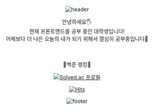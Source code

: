 <div align=center>
  
  ![header](https://capsule-render.vercel.app/api?type=waving&color=0:FFFB00,100:0FC700&height=300&text=welcome&fontSize=95&fontColor=FFFFFF&fontAlignY=35&animation=fadeIn&desc=HeeSeon's%20GitHub&descSize=35&descAlignY=55)
  
  <div>
    안녕하세요🖐️<br/>
    현재 프론트엔드를 공부 중인 대학생입니다!</br>
    어제보다 더 나은 오늘의 내가 되기 위해서 열심히 공부중입니다📝
  </div>
  
<!--   ![Anurag's GitHub stats](https://github-readme-stats.vercel.app/api?username=hsgh085&show_icons=true&theme=radical) -->
  </br>
  </br>
  <p>🌟백준 랭킹🌟</p>
  
  [![Solved.ac
프로필](http://mazassumnida.wtf/api/v2/generate_badge?boj=lynn917)](https://solved.ac/lynn917/)
  
  [![Hits](https://hits.seeyoufarm.com/api/count/incr/badge.svg?url=https%3A%2F%2Fgithub.com%2Fhsgh085&count_bg=%2379C83D&title_bg=%23065300&icon=furrynetwork.svg&icon_color=%23E7E7E7&title=visit&edge_flat=false)](https://hits.seeyoufarm.com)
  
  ![footer](https://capsule-render.vercel.app/api?section=footer&type=waving&color=0:EEFF00,100:0FC700&height=150)
</div>
<!--
**hsgh085/hsgh085** is a ✨ _special_ ✨ repository because its `README.md` (this file) appears on your GitHub profile.

Here are some ideas to get you started:

- 🔭 I’m currently working on ...
- 🌱 I’m currently learning ...
- 👯 I’m looking to collaborate on ...
- 🤔 I’m looking for help with ...
- 💬 Ask me about ...
- 📫 How to reach me: ...
- 😄 Pronouns: ...
- ⚡ Fun fact: ...
-->
